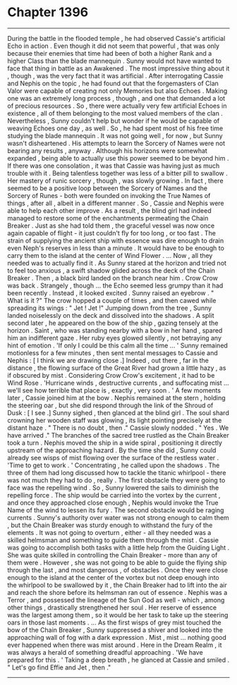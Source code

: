 
# Chapter 1396


---

During the battle in the flooded temple , he had observed Cassie's artificial Echo in action . Even though it did not seem that powerful , that was only because their enemies that time had been of both a higher Rank and a higher Class than the blade mannequin . Sunny would not have wanted to face that thing in battle as an Awakened .
The most impressive thing about it , though , was the very fact that it was artificial .
After interrogating Cassie and Nephis on the topic , he had found out that the forgemasters of Clan Valor were capable of creating not only Memories but also Echoes . Making one was an extremely long process , though , and one that demanded a lot of precious resources . So , there were actually very few artificial Echoes in existence , all of them belonging to the most valued members of the clan .
Nevertheless , Sunny couldn't help but wonder if he would be capable of weaving Echoes one day , as well . So , he had spent most of his free time studying the blade mannequin .
It was not going well , for now , but Sunny wasn't disheartened .
His attempts to learn the Sorcery of Names were not bearing any results , anyway . Although his horizons were somewhat expanded , being able to actually use this power seemed to be beyond him . If there was one consolation , it was that Cassie was having just as much trouble with it .
Being talentless together was less of a bitter pill to swallow .
Her mastery of runic sorcery , though , was slowly growing . In fact , there seemed to be a positive loop between the Sorcery of Names and the Sorcery of Runes - both were founded on invoking the True Names of things , after all , albeit in a different manner . So , Cassie and Nephis were able to help each other improve .
As a result , the blind girl had indeed managed to restore some of the enchantments permeating the Chain Breaker . Just as she had told them , the graceful vessel was now once again capable of flight - it just couldn't fly for too long , or too fast . The strain of supplying the ancient ship with essence was dire enough to drain even Neph's reserves in less than a minute .
It would have to be enough to carry them to the island at the center of Wind Flower .
... Now , all they needed was to actually find it .
As Sunny stared at the horizon and tried not to feel too anxious , a swift shadow glided across the deck of the Chain Breaker . Then , a black bird landed on the branch near him .
Crow Crow was back . Strangely , though ... the Echo seemed less grumpy than it had been recently . Instead , it looked excited .
Sunny raised an eyebrow .
" What is it ?"
The crow hopped a couple of times , and then cawed while spreading its wings :
" Jet ! Jet !"
Jumping down from the tree , Sunny landed noiselessly on the deck and dissolved into the shadows . A split second later , he appeared on the bow of the ship , gazing tensely at the horizon .
Saint , who was standing nearby with a bow in her hand , spared him an indifferent gaze . Her ruby eyes glowed silently , not betraying any hint of emotion .
'If only I could be this calm all the time ... '
Sunny remained motionless for a few minutes , then sent mental messages to Cassie and Nephis :
[ I think we are drawing close .]
Indeed , out there , far in the distance , the flowing surface of the Great River had grown a little hazy , as if obscured by mist . Considering Crow Crow's excitement , it had to be Wind Rose .
'Hurricane winds , destructive currents , and suffocating mist ... we'll see how terrible that place is , exactly , very soon . '
A few moments later , Cassie joined him at the bow . Nephis remained at the stern , holding the steering oar , but she did respond through the link of the Shroud of Dusk :
[ I see .]
Sunny sighed , then glanced at the blind girl . The soul shard crowning her wooden staff was glowing , its light pointing precisely at the distant haze .
" There is no doubt , then ."
Cassie slowly nodded .
" Yes . We have arrived ."
The branches of the sacred tree rustled as the Chain Breaker took a turn . Nephis moved the ship in a wide spiral , positioning it directly upstream of the approaching hazard . By the time she did , Sunny could already see wisps of mist flowing over the surface of the restless water .
'Time to get to work . '
Concentrating , he called upon the shadows . The three of them had long discussed how to tackle the titanic whirlpool - there was not much they had to do , really .
The first obstacle they were going to face was the repelling wind . So , Sunny lowered the sails to diminish the repelling force . The ship would be carried into the vortex by the current , and once they approached close enough , Nephis would invoke the True Name of the wind to lessen its fury .
The second obstacle would be raging currents . Sunny's authority over water was not strong enough to calm them , but the Chain Breaker was sturdy enough to withstand the fury of the elements . It was not going to overturn , either - all they needed was a skilled helmsman and something to guide them through the mist .
Cassie was going to accomplish both tasks with a little help from the Guiding Light . She was quite skilled in controlling the Chain Breaker - more than any of them were .
However , she was not going to be able to guide the flying ship through the last , and most dangerous , of obstacles .
Once they were close enough to the island at the center of the vortex but not deep enough into the whirlpool to be swallowed by it , the Chain Breaker had to lift into the air and reach the shore before its helmsman ran out of essence . Nephis was a Terror , and possessed the lineage of the Sun God as well - which , among other things , drastically strengthened her soul .
Her reserve of essence was the largest among them , so it would be her task to take up the steering oars in those last moments .
... As the first wisps of grey mist touched the bow of the Chain Breaker , Sunny suppressed a shiver and looked into the approaching wall of fog with a dark expression .
Mist , mist ... nothing good ever happened when there was mist around . Here in the Dream Realm , it was always a herald of something dreadful approaching .
'We have prepared for this . '
Taking a deep breath , he glanced at Cassie and smiled .
" Let's go find Effie and Jet , then ."

---

